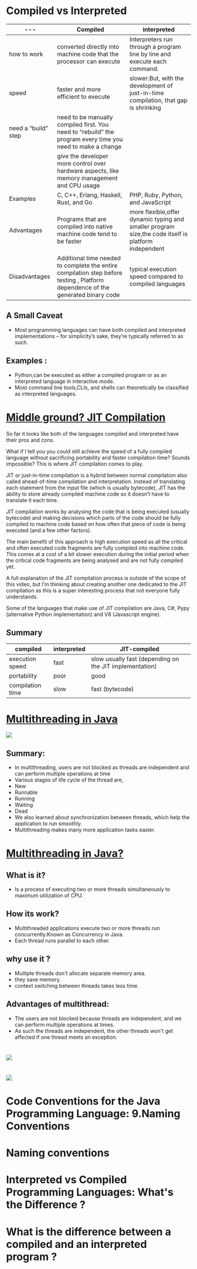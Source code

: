 # Compiled vs Interpreted

|---|Compiled|interpreted |
|---|--------|--------|
|how to work|converted directly into machine code that the processor can execute|Interpreters run through a program line by line and execute each command.|
|speed|faster and more efficient to execute|slower.But, with the development of just-in-time compilation, that gap is shrinking|
|need a “build” step |need to be manually compiled first. You need to “rebuild” the program every time you need to make a change||
||give the developer more control over hardware aspects, like memory management and CPU usage||
|Examples|C, C++, Erlang, Haskell, Rust, and Go|PHP, Ruby, Python, and JavaScript|
|Advantages |Programs that are compiled into native machine code tend to be faster| more flexible,offer dynamic typing and smaller program size,the code itself is platform independent|
|Disadvantages|Additional time needed to complete the entire compilation step before testing , Platform dependence of the generated binary code|typical execution speed compared to compiled languages|

## A Small Caveat
- Most programming languages can have both compiled and interpreted implementations 
– for simplicity’s sake, they’re typically referred to as such.
## Examples :
- Python,can be executed as either a compiled program or as an interpreted language in interactive mode.
- Most command line tools,CLIs, and shells can theoretically be classified as interpreted languages.

# [Middle ground? JIT Compilation](https://finematics.com/compiled-vs-interpreted-programming-languages/)
So far it looks like both of the languages compiled and interpreted have their pros and cons.

What if I tell you you could still achieve the speed of a fully compiled language without sacrificing portability and faster compilation time? Sounds impossible? This is where JIT compilation comes to play.

JIT or just-in-time compilation is a hybrid between normal compilation also called ahead-of-time compilation and interpretation. Instead of translating each statement from the input file (which is usually bytecode), JIT has the ability to store already compiled machine code so it doesn’t have to translate it each time.

JIT compilation works by analysing the code that is being executed (usually bytecode) and making decisions which parts of the code should be fully compiled to machine code based on how often that piece of code is being executed (and a few other factors).

The main benefit of this approach is high execution speed as all the critical and often executed code fragments are fully compiled into machine code. This comes at a cost of a bit slower execution during the initial period when the critical code fragments are being analysed and are not fully compiled yet.

A full explanation of the JIT compilation process is outside of the scope of this video, but I’m thinking about creating another one dedicated to the JIT compilation as this is a super interesting process that not everyone fully understands.

Some of the languages that make use of JIT compilation are Java, C#, Pypy (alternative Python implementation) and V8 (Javascript engine).
## Summary

|compiled|	interpreted|	JIT-compiled|
|--------|-------------|--------------| 
|execution speed|	fast|slow	usually fast (depending on the JIT implementation)|
|portability|	poor|	good|	good|
|compilation time	|slow	|fast (bytecode)|	fast (bytecode)|

# [Multithreading in Java](https://www.guru99.com/multithreading-java.html#:~:text=MULTITHREADING%20in%20Java%20is%20a,runs%20parallel%20to%20each%20other)
![](https://pediaa.com/wp-content/uploads/2019/02/Difference-Between-Single-Thread-and-Multi-Thread-in-Java-Comparison-Summary.jpg)

## Summary:

- In multithreading, users are not blocked as threads are independent and can perform multiple operations at time
- Various stages of life cycle of the thread are,
 - New
 - Runnable
 - Running
 - Waiting
 - Dead
- We also learned about synchronization between threads, which help the application to run smoothly.
- Multithreading makes many more application tasks easier.

# [Multithreading in Java?](https://www.guru99.com/multithreading-java.html#:~:text=MULTITHREADING%20in%20Java%20is%20a,runs%20parallel%20to%20each%20other)
## What is it?
- Is a process of executing two or more threads simultaneously to maximum utilization of CPU.
## How its work?
- Multithreaded applications execute two or more threads run concurrently.Known as Concurrency in Java.
- Each thread runs parallel to each other.
## why use it ?
- Mulitple threads don't allocate separate memory area.
- they save memory.
- context switching between threads takes less time.
## Advantages of multithread:

- The users are not blocked because threads are independent, and we can perform multiple operations at times.
- As such the threads are independent, the other threads won't get affected if one thread meets an exception.
# ![](https://i.stack.imgur.com/m0upc.jpg)
# ![](https://www.scientecheasy.com/wp-content/uploads/2020/07/java-object-lock.png)

# Code Conventions for the Java Programming Language: 9.Naming Conventions
# Naming conventions

# Interpreted vs Compiled Programming Languages: What's the Difference ?
# What is the difference between a compiled and an interpreted program ?


